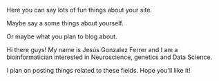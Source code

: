 Here you can say lots of fun things about your site.

Maybe say a some things about yourself.

Or maybe what you plan to blog about.

Hi there guys! My name is Jesús Gonzalez Ferrer and I am a bioinformatician interested in Neuroscience, genetics and Data Science.

I plan on posting things related to these fields. Hope you'll like it!
